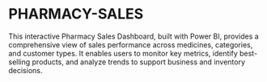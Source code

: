 # PHARMACY-SALES
 This interactive Pharmacy Sales Dashboard, built with Power BI, provides a  comprehensive view of sales performance across medicines, categories, and  customer types. It enables users to monitor key metrics, identify best-selling  products, and analyze trends to support business and inventory decisions.
